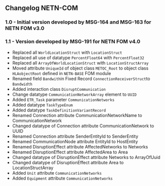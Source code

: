 ## Changelog NETN-COM

### 1.0 - Initial version developed by MSG-164 and MSG-163 for NETN FOM v3.0



### 1.1 - Version developed by MSG-191 for NETN FOM v4.0

* Replaced all `WorldLocationStruct` with `LocationStruct` 
* Replaced all use of datatype `PercentFloat64` with `PercentFloat32` 
* Replaced all `ArrayOfWorldLocationStruct` with `LocationStructArray` 
* Moved attribute `UniqueId` of object class `METOC_Root` to object class `HLAobjectRoot` defined in `NETN-BASE` FOM module 
* Renamed field `Bandwith`in Fixed Record `ConnectionReceiverStruct`to `Bandwidth` 
* Added interaction class `DisruptCommunication` 
* Change datatype `CommunicationNetworkArray` element to `UUID` 
* Added `ETR_Task` parameter `CommunicationNetworks` 
* Added datatype `TaskTypeEnum` 
* Added datatype `TaskDefinitionVariantRecord` 
* Renamed Connection attribute CommunicationNetworkName to CommunicationNetwork 
* Changed datatype of Connection attribute CommunicationNetwork to UUID 
* Renamed Connection attribute SenderEntityId to SenderEntity 
* Renamed CommunicationNode attribute EntityId to HostEntity 
* Renamed DisruptionEffect attribute AffectedNetworks to Networks 
* Renamed DisruptionEffect attribute AffectedArea to Area 
* Changed datatype of DisruptionEffect attribute Networks to ArrayOfUuid 
* Changed datatype of DisruptionEffect attribute Area to LocationStructArray
* Added `Unit` attribute `CommunicationNetworks`
* Added `Equipment` attribute `CommunicationNetworks`